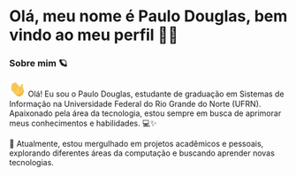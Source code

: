 # Olá, meu nome é Paulo Douglas, bem vindo ao meu perfil 🧑‍💻

### Sobre mim 🪐

<img  src="https://raw.githubusercontent.com/ABSphreak/ABSphreak/master/gifs/Hi.gif" width="30px">  Olá! Eu sou o Paulo Douglas, estudante de graduação em Sistemas de Informação na Universidade Federal do Rio Grande do Norte (UFRN). Apaixonado pela área da tecnologia, estou sempre em busca de aprimorar meus conhecimentos e habilidades. 💻✨

🌱 Atualmente, estou mergulhado em projetos acadêmicos e pessoais, explorando diferentes áreas da computação e buscando aprender novas tecnologias.
